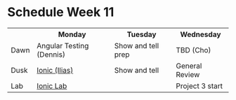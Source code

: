 # Schedule Week 11

<table>
  <tr>
    <th></th>
    <th>Monday</th>
    <th>Tuesday</th>
    <th>Wednesday</th>
  </tr>
  <tr>
    <td>Dawn</td>
    <td>Angular Testing (Dennis)</td>
    <td>Show and tell prep</td>
    <td>TBD (Cho)</td>
  </tr>
  <tr>
    <td>Dusk</td>
    <td><a href='https://github.com/sf-wdi-14/notes/blob/master/lectures%2Fweek-11%2F_1_monday%2Fdusk%2Fionic.md'>Ionic (Ilias)</a></td>
    <td>Show and tell</td>
    <td>General Review</td>
  </tr>
  <tr>
    <td>Lab</td>
    <td><a href='https://github.com/sf-wdi-14/notes/blob/master/assignments%2Fweek-11%2Fionic-lab.md'>Ionic Lab</a></td>
    <td></td>
    <td>Project 3 start</td>
  </tr>
</table>
